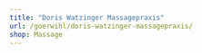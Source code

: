 ```yaml
---
title: "Doris Watzinger Massagepraxis"
url: /goerwihl/doris-watzinger-massagepraxis/
shop: Massage
---
```

